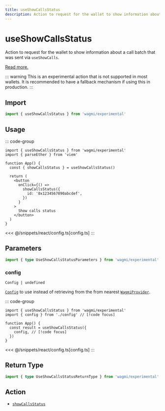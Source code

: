 ```yaml
---
title: useShowCallsStatus
description: Action to request for the wallet to show information about a call batch
---
```


<script setup>
const packageName = 'wagmi/experimental'
const actionName = 'showCallsStatus'
const typeName = 'ShowCallsStatus'
const mutate = 'showCallsStatus'
const TData = 'ShowCallsStatusData'
const TError = 'ShowCallsStatusErrorType'
const TVariables = 'ShowCallsStatusVariables'
</script>

# useShowCallsStatus

Action to request for the wallet to show information about a call batch that was sent via `useShowCalls`.

[Read more.](https://github.com/ethereum/EIPs/blob/1663ea2e7a683285f977eda51c32cec86553f585/EIPS/eip-5792.md#wallet_showcallsstatus)

::: warning
This is an experimental action that is not supported in most wallets. It is recommended to have a fallback mechanism if using this in production.
:::

## Import

```ts
import { useShowCallsStatus } from 'wagmi/experimental'
```

## Usage

::: code-group
```tsx [index.tsx]
import { useShowCallsStatus } from 'wagmi/experimental'
import { parseEther } from 'viem'

function App() {
  const { showCallsStatus } = useShowCallsStatus()

  return (
    <button
      onClick={() =>
        showCallsStatus({
          id: '0x1234567890abcdef',
        })
      }
    >
      Show calls status
    </button>
  )
}
```
<<< @/snippets/react/config.ts[config.ts]
:::

## Parameters

```ts
import { type UseShowCallsStatusParameters } from 'wagmi/experimental'
```

### config

`Config | undefined`

[`Config`](/react/api/createConfig#config) to use instead of retrieving from the from nearest [`WagmiProvider`](/react/api/WagmiProvider).

::: code-group
```tsx [index.tsx]
import { useShowCallsStatus } from 'wagmi/experimental'
import { config } from './config' // [!code focus]

function App() {
  const result = useShowCallsStatus({
    config, // [!code focus]
  })
}
```
<<< @/snippets/react/config.ts[config.ts]
:::

<!--@include: @shared/mutation-options.md-->

## Return Type

```ts
import { type UseShowCallsStatusReturnType } from 'wagmi/experimental'
```

<!--@include: @shared/mutation-result.md-->

<!--@include: @shared/mutation-imports.md-->

## Action

- [`showCallsStatus`](/core/api/actions/showCallsStatus)
